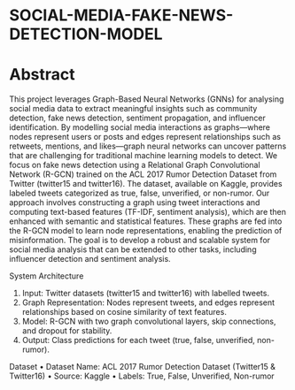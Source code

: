 # SOCIAL-MEDIA-FAKE-NEWS-DETECTION-MODEL

# Abstract
This project leverages Graph-Based Neural Networks (GNNs) for analysing social media data to extract meaningful insights such as community detection, fake news detection, sentiment propagation, and influencer identification. By modelling social media interactions as graphs—where nodes represent users or posts and edges represent relationships such as retweets, mentions, and likes—graph neural networks can uncover patterns that are challenging for traditional machine learning models to detect.
We focus on fake news detection using a Relational Graph Convolutional Network (R-GCN) trained on the ACL 2017 Rumor Detection Dataset from Twitter (twitter15 and twitter16). The dataset, available on Kaggle, provides labeled tweets categorized as true, false, unverified, or non-rumor. Our approach involves constructing a graph using tweet interactions and computing text-based features (TF-IDF, sentiment analysis), which are then enhanced with semantic and statistical features. These graphs are fed into the R-GCN model to learn node representations, enabling the prediction of misinformation. The goal is to develop a robust and scalable system for social media analysis that can be extended to other tasks, including influencer detection and sentiment analysis.

System Architecture
1. Input: Twitter datasets (twitter15 and twitter16) with labelled tweets.
2. Graph Representation: Nodes represent tweets, and edges represent relationships based on cosine similarity of text features.
3. Model: R-GCN with two graph convolutional layers, skip connections, and dropout for stability.
4. Output: Class predictions for each tweet (true, false, unverified, non-rumor).

Dataset
• Dataset Name: ACL 2017 Rumor Detection Dataset (Twitter15 & Twitter16)
• Source: Kaggle
• Labels: True, False, Unverified, Non-rumor

